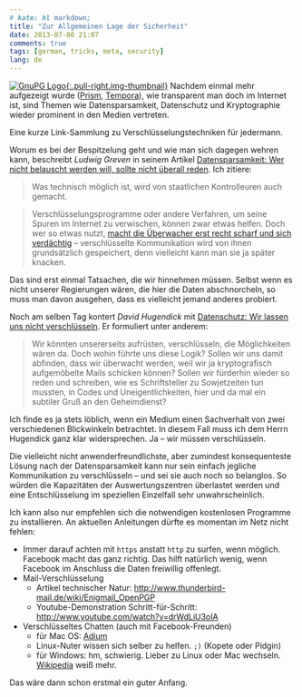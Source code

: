 ```yaml
---
# kate: hl markdown;
title: "Zur Allgemeinen Lage der Sicherheit"
date: 2013-07-06 21:07
comments: true
tags: [german, tricks, meta, security]
lang: de
---
```


[![GnuPG Logo][img]{:.pull-right.img-thumbnail}][gpg]
Nachdem einmal mehr aufgezeigt wurde ([Prism], [Tempora]), wie
transparent man doch im Internet ist, sind Themen wie Datensparsamkeit, Datenschutz
und Kryptographie wieder prominent in den Medien vertreten.

Eine kurze Link-Sammlung zu Verschlüsselungstechniken für jedermann.

[img]: http://upload.wikimedia.org/wikipedia/commons/thumb/6/61/Gnupg_logo.svg/200px-Gnupg_logo.svg.png
[gpg]: http://www.gnupg.org/ "Gnu GPG"

<!-- more -->

Worum es bei der Bespitzelung geht und wie man sich dagegen wehren kann,
beschreibt *Ludwig Greven* in seinem Artikel
[Datensparsamkeit: Wer nicht belauscht werden will, sollte nicht überall reden](http://www.zeit.de/digital/datenschutz/2013-06/ueberwachung-snowden-datensparsamkeit).
Ich zitiere:

> Was technisch möglich ist, wird von staatlichen Kontrolleuren auch gemacht.

> Verschlüsselungsprogramme oder andere Verfahren, um seine Spuren im Internet zu verwischen, können zwar etwas helfen. Doch wer so etwas nutzt, [macht die Überwacher erst recht scharf und sich verdächtig](http://www.zeit.de/digital/datenschutz/2013-06/nsa-speichert-verschluesselte-mails) – verschlüsselte Kommunikation wird von ihnen grundsätzlich gespeichert, denn vielleicht kann man sie ja später knacken.

Das sind erst einmal Tatsachen, die wir hinnehmen müssen. Selbst wenn es nicht
unserer Regierungen wären, die hier die Daten abschnorcheln, so muss man davon
ausgehen, dass es vielleicht jemand anderes probiert.

Noch am selben Tag kontert *David Hugendick* mit 
[Datenschutz: Wir lassen uns nicht verschlüsseln](http://www.zeit.de/kultur/2013-06/replik-datensparsamkeit-prism).
Er formuliert unter anderem:

> Wir könnten unsererseits aufrüsten, verschlüsseln, die Möglichkeiten wären da. Doch wohin führte uns diese Logik? Sollen wir uns damit abfinden, dass wir überwacht werden, weil wir ja kryptografisch aufgemöbelte Mails schicken können? Sollen wir fürderhin wieder so reden und schreiben, wie es Schriftsteller zu Sowjetzeiten tun mussten, in Codes und Uneigentlichkeiten, hier und da mal ein subtiler Gruß an den Geheimdienst?

Ich finde es ja stets löblich, wenn ein Medium einen Sachverhalt von zwei verschiedenen
Blickwinkeln betrachtet. In diesem Fall muss ich dem Herrn Hugendick ganz klar
widersprechen. Ja – wir müssen verschlüsseln.

Die vielleicht nicht anwenderfreundlichste, aber zumindest konsequenteste Lösung
nach der Datensparsamkeit kann nur sein einfach jegliche Kommunikation zu
verschlüsseln – und sei sie auch noch so belanglos. So würden die Kapazitäten der
Auswertungszentren überlastet werden und eine Entschlüsselung im speziellen
Einzelfall sehr unwahrscheinlich.

Ich kann also nur empfehlen sich die notwendigen kostenlosen Programme zu installieren.
An aktuellen Anleitungen dürfte es momentan im Netz nicht fehlen:

* Immer darauf achten mit `https` anstatt `http` zu surfen, wenn möglich. Facebook macht das ganz richtig. Das hilft natürlich wenig, wenn Facebook im Anschluss die Daten freiwillig offenlegt.
* Mail-Verschlüsselung
  * Artikel technischer Natur: <http://www.thunderbird-mail.de/wiki/Enigmail_OpenPGP>
  * Youtube-Demonstration Schritt-für-Schritt: <http://www.youtube.com/watch?v=drWdLiU3oIA>
* Verschlüsseltes Chatten (auch mit Facebook-Freunden)
  * für Mac OS: [Adium](http://www.adium.im/)
  * Linux-Nuter wissen sich selber zu helfen. `;)` (Kopete oder Pidgin)
  * für Windows: hm, schwierig. Lieber zu Linux oder Mac wechseln. [Wikipedia](http://de.wikipedia.org/wiki/Off-the-Record_Messaging#Verf.C3.BCgbarkeit) weiß mehr.

Das wäre dann schon erstmal ein guter Anfang.

[Tempora]: http://de.wikipedia.org/wiki/Tempora "Tempora auf Wikipedia"
[Prism]: http://de.wikipedia.org/wiki/PRISM_%28%C3%9Cberwachungsprogramm%29 "Prism (Überwachungsprogramm) auf Wikipedia"